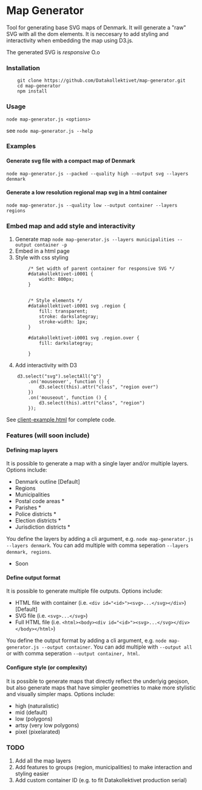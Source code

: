 # Map Generator

Tool for generating base SVG maps of Denmark. It will generate a "raw" SVG with all the dom elements. It is neccesary to add styling and interactivity when embedding the map using D3.js.

The generated SVG is *responsive* O.o

### Installation

```
    git clone https://github.com/Datakollektivet/map-generator.git
    cd map-generator
    npm install
```

### Usage

`node map-generator.js <options>`

see `node map-generator.js --help`

### Examples

#### Generate svg file with a compact map of Denmark
`node map-generator.js --packed --quality high --output svg --layers denmark`

#### Generate a low resolution regional map svg in a html container 
`node map-generator.js --quality low --output container --layers regions`

### Embed map and add style and interactivity
1. Generate map `node map-generator.js --layers municipalities --output container -p`
2. Embed in a html page
3. Style with css styling
```
        /* Set width of parent container for responsive SVG */
        #datakollektivet-i0001 {
            width: 800px;
        }


        /* Style elements */
        #datakollektivet-i0001 svg .region {
            fill: transparent;
            stroke: darkslategray;
            stroke-width: 1px;
        }

        #datakollektivet-i0001 svg .region.over {
            fill: darkslategray;
            
        }
```
4. Add interactivity with D3 
```
    d3.select("svg").selectAll("g")
        .on('mouseover', function () {
            d3.select(this).attr("class", "region over")
        })
        .on('mouseout', function () {
            d3.select(this).attr("class", "region")
        });

```

See [client-example.html](client-example.html) for complete code.

### Features (will soon include)

#### Defining map layers
It is possible to generate a map with a single layer and/or multiple layers. Options include:

+ Denmark outline [Default]
+ Regions
+ Municipalities
+ Postal code areas *
+ Parishes *
+ Police districts *
+ Election districts * 
+ Jurisdiction districts *

You define the layers by adding a cli argument, e.g. `node map-generator.js --layers denmark`. You can add multiple with comma seperation `--layers denmark, regions`.

* Soon

#### Define output format
It is possible to generate multiple file outputs. Options include:

+ HTML file with container (i.e. `<div id="<id>"><svg>...</svg></div>`) [Default]
+ SVG file (i.e. `<svg>...</svg>`)
+ Full HTML file (i.e. `<html><body><div id="<id>"><svg>...</svg></div></body></html>`)

You define the output format by adding a cli argument, e.g. `node map-generator.js --output container`. You can add multiple with `--output all` or with comma seperation `--output container, html`.


#### Configure style (or complexity)
It is possible to generate maps that directly reflect the underlyig geojson, but also generate maps that have simpler geometries to make more stylistic and visually simpler maps. Options include:

+ high (naturalistic)
+ mid (default)
+ low (polygons)
+ artsy (very low polygons)
+ pixel (pixelarated)

### TODO

1. Add all the map layers
2. Add features to groups (region, municipalities) to make interaction and styling easier
5. Add custom container ID (e.g. to fit Datakollektivet production serial)





